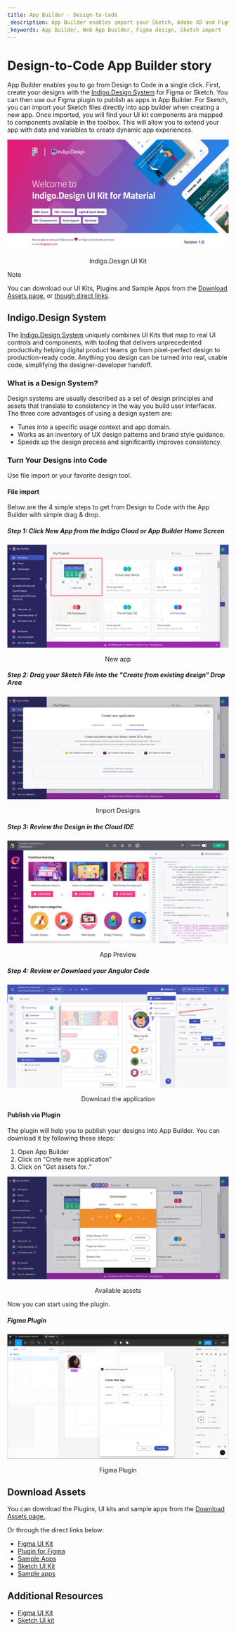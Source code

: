 ```yaml
---
title: App Builder - Design-to-Code
_description: App Builder enables import your Sketch, Adobe XD and Figma designed files
_keywords: App Builder, Web App Builder, Figma design, Sketch import
---
```


# Design-to-Code App Builder story

App Builder enables you to go from Design to Code in a single click. First, create your designs with the [Indigo.Design System](https://www.infragistics.com/products/appbuilder/ui-toolkit)  for Figma or Sketch. You can then use our Figma plugin to publish as apps in App Builder. For Sketch, you can import your Sketch files directly into app builder when creating a new app. Once imported, you will find your UI kit components are mapped to components available in the toolbox. This will allow you to extend your app with data and variables to create dynamic app experiences.

<img class="box-shadow" src="./images/indigo-design-ui-kit.PNG" />
<p style="width: 100%; text-align:center;">Indigo.Design UI Kit</p>

> [!NOTE]
> You can download our UI Kits, Plugins and Sample Apps from the [Download Assets page.](https://cloud.indigo.design/resources/figma) or [though direct links](#download-assets).

## Indigo.Design System

The [Indigo.Design System](https://www.infragistics.com/products/appbuilder/ui-toolkit) uniquely combines UI Kits that map to real UI controls and components, with tooling that delivers unprecedented productivity helping digital product teams go from pixel-perfect design to production-ready code. Anything you design can be turned into real, usable code, simplifying the designer-developer handoff.
### What is a Design System?

Design systems are usually described as a set of design principles and assets that translate to consistency in the way you build user interfaces. The three core advantages of using a design system are:

- Tunes into a specific usage context and app domain.
- Works as an inventory of UX design patterns and brand style guidance.
- Speeds up the design process and significantly improves consistency.

### Turn Your Designs into Code
Use file import or your favorite design tool.
#### File import

Below are the 4 simple steps to get from Design to Code with the App Builder with simple drag & drop.

##### Step 1: Click New App from the Indigo Cloud or App Builder Home Screen

<img class="box-shadow" src="./images/new-app-dialog.PNG" />
<p style="width: 100%; text-align:center;">New app</p>

##### Step 2: Drag your Sketch File into the "Create from existing design" Drop Area

<img class="box-shadow" src="./images/import-designs-dialog.PNG" />
<p style="width: 100%; text-align:center;">Import Designs</p>

##### Step 3: Review the Design in the Cloud IDE

<img class="box-shadow" src="./images/wc-code-generation.PNG" />
<p style="width: 100%; text-align:center;">App Preview</p>

##### Step 4: Review or Download your Angular Code

<img class="box-shadow" src="./images/wc-download-button.PNG" />
<p style="width: 100%; text-align:center;">Download the application</p>

#### Publish via Plugin

The plugin will help you to publish your designs into App Builder. You can download it by following these steps:
1. Open App Builder
2. Click on "Crete new application"
3. Click on "Get assets for.."

<img class="box-shadow" src="./images/assets-download.PNG" />
<p style="width: 100%; text-align:center;">Available assets</p>

Now you can start using the plugin.

##### Figma Plugin

<img class="box-shadow" src="./images/figma-plugin.PNG" />
<p style="width: 100%; text-align:center;">Figma Plugin</p>

## Download Assets

You can download the Plugins, UI kits and sample apps from the [Download Assets page.](https://cloud.indigo.design/resources/figma).

Or through the direct links below:
- [Figma UI Kit](https://www.figma.com/@infragistics)
- [Plugin for Figma](https://www.figma.com/community/plugin/1170035114372031474) 
- [Sample Apps](https://download.infragistics.com/products/Infragistics/Indigo.Design/Samples/Infragistics_IndigoDesign_Sample_Apps_Figma.zip)
- [Sketch UI Kit](https://dl.infragistics.com/products/Infragistics/Indigo.Design/ABECAC7231EE434C8CD3DC619BE6F75B/Infragistics_IndigoDesign_UI_Kit.zip)
- [Sample apps](https://dl.infragistics.com/products/Infragistics/Indigo.Design/Samples/Infragistics_IndigoDesign_Sample_Apps.zip)
 
## Additional Resources

<div class="divider--half"></div>

* [Figma UI Kit](ui-kits/figma.md)
* [Sketch UI kit](ui-kits/sketch.md)
